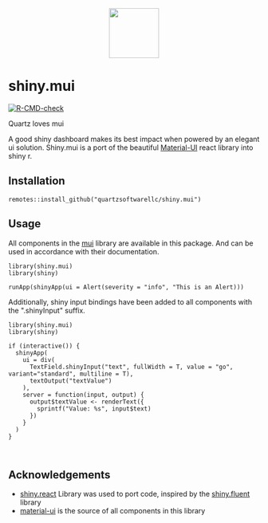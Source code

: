 <div style="display: flex; justify-content: center;"><img href="https://quartzsoftware.com" src="https://quartzsoftware-assets.s3.amazonaws.com/logo.svg" height="100"/></div>

# shiny.mui
<!-- badges: start -->
[![R-CMD-check](https://github.com/QuartzSoftwareLLC/shiny.mui/workflows/R-CMD-check/badge.svg)](https://github.com/QuartzSoftwareLLC/shiny.mui/actions)
<!-- badges: end -->

Quartz loves mui

A good shiny dashboard makes its best impact when powered by an elegant ui solution. Shiny.mui is a port of the beautiful [Material-UI](https://mui.com) react library into shiny r.
## Installation 

```{R}
remotes::install_github("quartzsoftwarellc/shiny.mui")
```

## Usage

All components in the [mui](https://mui.com) library are available in this package. And can be used in accordance with their documentation.

```{R}
library(shiny.mui)
library(shiny)

runApp(shinyApp(ui = Alert(severity = "info", "This is an Alert)))
```

Additionally, shiny input bindings have been added to all components with the ".shinyInput" suffix.

```{R}
library(shiny.mui)
library(shiny)

if (interactive()) {
  shinyApp(
    ui = div(
      TextField.shinyInput("text", fullWidth = T, value = "go", variant="standard", multiline = T),
      textOutput("textValue")
    ),
    server = function(input, output) {
      output$textValue <- renderText({
        sprintf("Value: %s", input$text)
      })
    }
  )
}



```

## Acknowledgements

- [shiny.react](https://github.com/Appsilon/shiny.react) Library was used to port code, inspired by the [shiny.fluent](https://github.com/Appsilon/shiny.react) library
- [material-ui](https://mui.com) is the source of all components in this library